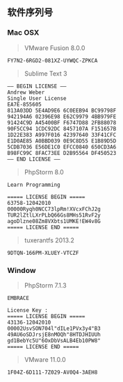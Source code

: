 ﻿  
## 软件序列号  
  
### Mac OSX  
  
> VMware Fusion 8.0.0  
  
```  
FY7N2-6RGD2-081XZ-UYWQC-ZPKCA  
```  
  
> Sublime Text 3  
  
```  
—– BEGIN LICENSE —–  
Andrew Weber  
Single User License  
EA7E-855605  
813A03DD 5E4AD9E6 6C0EEB94 BC99798F  
942194A6 02396E98 E62C9979 4BB979FE  
91424C9D A45400BF F6747D88 2FB88078  
90F5CC94 1CDC92DC 8457107A F151657B  
1D22E383 A997F016 42397640 33F41CFC  
E1D0AE85 A0BBD039 0E9C8D55 E1B89D5D  
5CDB7036 E56DE1C0 EFCC0840 650CD3A6  
B98FC99C 8FAC73EE D2B95564 DF450523  
—— END LICENSE ——  
```  
  
> PhpStorm 8.0  
  
```  
Learn Programming  
  
===== LICENSE BEGIN =====  
63758-12042010  
00000Ryqh0NCC73lpRm!XVcxFChJ2g  
TUR2lZtlLXrPLbQ66Gs8MHs51RvF2y  
agoDlzne08Zm8VXbts1UMKE!EW4v8G  
===== LICENSE END =====  
```  
  
> tuxerantfs 2013.2  
  
```  
9DTQN-166PM-XLUEY-VTCZF  
```  
  
### Window  
  
> PhpStorm 7.1.3  
  
```  
EMBRACE  
  
License Key :  
===== LICENSE BEGIN =====  
43136-12042010  
00002UsvSON704l"dILe1PVx3y4"B3  
49AU6oSDJrsjE8nMOQh"8HTDJHIUUh  
gd1BebYc5U"6OxDbVsALB4Eb10PW8"  
===== LICENSE END =====  
```  
  
> VMware 11.0.0  
  
```  
1F04Z-6D111-7Z029-AV0Q4-3AEH8  
```  
  
